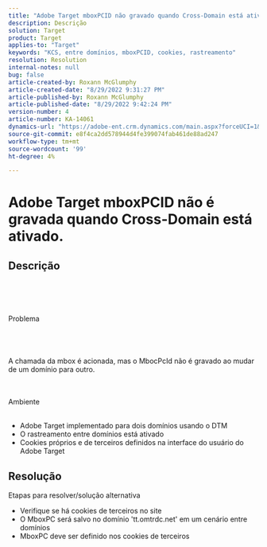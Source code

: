 ```yaml
---
title: "Adobe Target mboxPCID não gravado quando Cross-Domain está ativado."
description: Descrição
solution: Target
product: Target
applies-to: "Target"
keywords: "KCS, entre domínios, mboxPCID, cookies, rastreamento"
resolution: Resolution
internal-notes: null
bug: false
article-created-by: Roxann McGlumphy
article-created-date: "8/29/2022 9:31:27 PM"
article-published-by: Roxann McGlumphy
article-published-date: "8/29/2022 9:42:24 PM"
version-number: 4
article-number: KA-14061
dynamics-url: "https://adobe-ent.crm.dynamics.com/main.aspx?forceUCI=1&pagetype=entityrecord&etn=knowledgearticle&id=003243eb-e127-ed11-9db1-002248086d3d"
source-git-commit: e8f4ca2dd578944d4fe399074fab461de88ad247
workflow-type: tm+mt
source-wordcount: '99'
ht-degree: 4%

---
```


# Adobe Target mboxPCID não é gravada quando Cross-Domain está ativado.

## Descrição

<br><br><br><br>Problema<br><br><br><br><br>
A chamada da mbox é acionada, mas o MbocPcId não é gravado ao mudar de um domínio para outro.


<br><br>Ambiente<br><br>
- Adobe Target implementado para dois domínios usando o DTM
- O rastreamento entre domínios está ativado
- Cookies próprios e de terceiros definidos na interface do usuário do Adobe Target



## Resolução

Etapas para resolver/solução alternativa
- Verifique se há cookies de terceiros no site
- O MboxPC será salvo no domínio &#39;tt.omtrdc.net&#39; em um cenário entre domínios
- MboxPC deve ser definido nos cookies de terceiros





